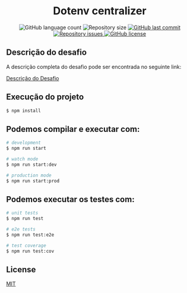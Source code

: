 <h1 align="center"> Dotenv centralizer </h1>

<p align="center">
  <img alt="GitHub language count" src="https://img.shields.io/github/languages/count/LucasPereiraMiranda/serasa-brain-ag-challenge">

  <img alt="Repository size" src="https://img.shields.io/github/repo-size/LucasPereiraMiranda/serasa-brain-ag-challenge">
  
  <a href="https://github.com/LucasPereiraMiranda/serasa-brain-ag-challenge/commits/main">
    <img alt="GitHub last commit" src="https://img.shields.io/github/last-commit/LucasPereiraMiranda/serasa-brain-ag-challenge">
  </a>

  <a href="https://github.com/LucasPereiraMiranda/serasa-brain-ag-challenge/issues">
    <img alt="Repository issues" src="https://img.shields.io/github/issues/LucasPereiraMiranda/serasa-brain-ag-challenge">
  </a>

  <a href="https://github.com/LucasPereiraMiranda/serasa-brain-ag-challenge/issues">
    <img alt="GitHub license" src="https://img.shields.io/github/license/LucasPereiraMiranda/serasa-brain-ag-challenge">
  </a>
</p>

## Descrição do desafio

A descrição completa do desafio pode ser encontrada no seguinte link:

[Descrição do Desafio](https://github.com/brain-ag/trabalhe-conosco/blob/main/README.md)

## Execução do projeto

```bash
$ npm install
```

## Podemos compilar e executar com:

```bash
# development
$ npm run start

# watch mode
$ npm run start:dev

# production mode
$ npm run start:prod
```

## Podemos executar os testes com:

```bash
# unit tests
$ npm run test

# e2e tests
$ npm run test:e2e

# test coverage
$ npm run test:cov
```


## License

[MIT](https://choosealicense.com/licenses/mit/)
